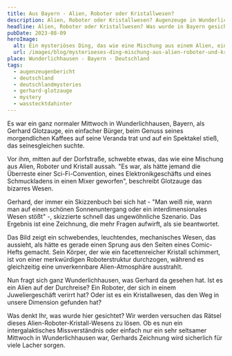 ```yaml
---
title: Aus Bayern - Alien, Roboter oder Kristallwesen?
description: Alien, Roboter oder Kristallwesen? Augenzeuge in Wunderlichhausen sichtet merkwürdiges Wesen?
headline: Alien, Roboter oder Kristallwesen? Was wurde in Bayern gesichtet?
pubDate: 2023-08-09
heroImage:
  alt: Ein mysteriöses Ding, das wie eine Mischung aus einem Alien, einem Roboter und einem Kristall aussieht. Schwebend über dem Boden.
  url: /images/blog/mysterioeses-ding-mischung-aus-alien-roboter-und-kristall.webp
place: Wunderlichhausen - Bayern - Deutschland
tags:
  - augenzeugenbericht
  - deutschland
  - deutschlandmysteries
  - gerhard-glotzauge
  - mystery
  - wasstecktdahinter
---
```


Es war ein ganz normaler Mittwoch in Wunderlichhausen, Bayern, als Gerhard Glotzauge, ein einfacher Bürger, beim Genuss seines morgendlichen Kaffees auf seine Veranda trat und auf ein Spektakel stieß, das seinesgleichen suchte.

Vor ihm, mitten auf der Dorfstraße, schwebte etwas, das wie eine Mischung aus Alien, Roboter und Kristall aussah. "Es war, als hätte jemand die Überreste einer Sci-Fi-Convention, eines Elektronikgeschäfts und eines Schmuckladens in einen Mixer geworfen", beschreibt Glotzauge das bizarres Wesen.

Gerhard, der immer ein Skizzenbuch bei sich hat - "Man weiß nie, wann man auf einen schönen Sonnenuntergang oder ein interdimensionales Wesen stößt" -, skizzierte schnell das ungewöhnliche Szenario. Das Ergebnis ist eine Zeichnung, die mehr Fragen aufwirft, als sie beantwortet.

Das Bild zeigt ein schwebendes, leuchtendes, mechanisches Wesen, das aussieht, als hätte es gerade einen Sprung aus den Seiten eines Comic-Hefts gemacht. Sein Körper, der wie ein facettenreicher Kristall schimmert, ist von einer merkwürdigen Roboterstruktur durchzogen, während es gleichzeitig eine unverkennbare Alien-Atmosphäre ausstrahlt.

Nun fragt sich ganz Wunderlichhausen, was Gerhard da gesehen hat. Ist es ein Alien auf der Durchreise? Ein Roboter, der sich in einem Juweliergeschäft verirrt hat? Oder ist es ein Kristallwesen, das den Weg in unsere Dimension gefunden hat?

Was denkt Ihr, was wurde hier gesichtet? Wir werden versuchen das Rätsel dieses Alien-Roboter-Kristall-Wesens zu lösen. Ob es nun ein intergalaktisches Missverständnis oder einfach nur ein sehr seltsamer Mittwoch in Wunderlichhausen war, Gerhards Zeichnung wird sicherlich für viele Lacher sorgen.
